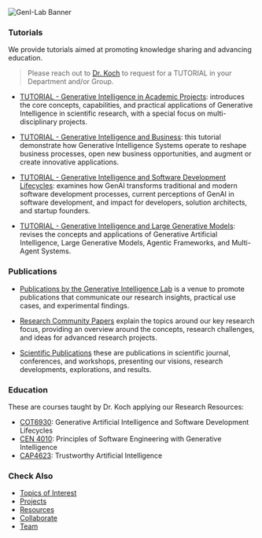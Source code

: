 ![GenI-Lab Banner](./images/genilab-banner.png)


### Tutorials

We provide tutorials aimed at promoting knowledge sharing and advancing education.

> Please reach out to [Dr. Koch](https://www.fau.edu/engineering/directory/faculty/koch/) to request for a TUTORIAL in your Department and/or Group.


* [TUTORIAL - Generative Intelligence in Academic Projects](./pdfs/TUTORIAL%20Generative%20Intelligence%20in%20Academic%20Projects.pdf): introduces the core concepts, capabilities, and practical applications of Generative Intelligence in scientific research, with a special focus on multi-disciplinary projects. 

* [TUTORIAL - Generative Intelligence and Business](./pdfs/TUTORIAL%20Generative%20Intelligence%20and%20Business%20.pdf): this tutorial demonstrate how Generative Intelligence Systems operate to reshape business processes, open new business opportunities, and augment or create innovative applications.

* [TUTORIAL - Generative Intelligence and Software Development Lifecycles](./pdfs/TUTORIAL%20Generative%20Intelligence%20and%20Business%20.pdf): examines how GenAI transforms traditional and modern software development processes, current perceptions of GenAI in software development, and impact for developers, solution architects, and startup founders. 

* [TUTORIAL - Generative Intelligence and Large Generative Models](./pdfs/TUTORIAL%20Generative%20AI%20and%20Large%20Generative%20Models.pdf): revises the concepts and applications of Generative Artificial Intelligence, Large Generative Models, Agentic Frameworks, and Multi-Agent Systems. 



### Publications

* [Publications by the Generative Intelligence Lab](https://medium.com/generative-intelligence-lab) is a venue to promote publications that communicate our research insights, practical use cases, and experimental findings.

* [Research Community Papers](https://medium.com/generative-intelligence-lab/community-papers-series-ebacc91b47ea) explain the topics around our key research focus, providing an overview around the concepts, research challenges, and ideas for advanced research projects.

<!--
* [Technical Community Papers](https://medium.com/generative-intelligence-lab/technical-community-papers-bfbeda14d207): these studies are developed in collaboration with our [Research Leaders, Research Advisors, and Industry Partners](./people.html), providing technical overviews of specific topics, the impact of Generative Intelligence Systems, analysis of use cases, and ideas for explorations.
-->

* [Scientific Publications](https://scholar.google.com/citations?hl=en&user=-jD2UDsAAAAJ&view_op=list_works&sortby=pubdate) these are publications in scientific journal, conferences, and workshops, presenting our visions, research developments, explorations, and results.


### Education

These are courses taught by Dr. Koch applying  our Research Resources:

* [COT6930](https://fau.simplesyllabus.com/doc/em80vs56l/Fall-2025-1-Full-Term-COT-6930-004-Topics-in-Computer-Science?mode=view): Generative Artificial Intelligence and Software Development Lifecycles
* [CEN 4010](https://fau.simplesyllabus.com/doc/yolipf0x2/Spring-2025-1-Full-Term-CEN-4010-001-Prin-Software-Engineering?mode=view): Principles of Software Engineering with Generative Intelligence
* [CAP4623](https://fau.simplesyllabus.com/en-US/doc/h6c9776hw/Fall-2024-1-Full-Term-CAP-4623-001-?mode=view): Trustworthy Artificial Intelligence


### Check Also

* [Topics of Interest](./projects.md#topics-of-interest)
* [Projects](./projects.md)
* [Resources](./projects.md#resources) 
* [Collaborate](./collaborate.md)
* [Team](./people.html)
 
